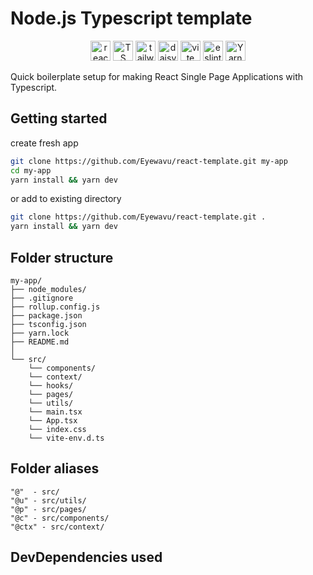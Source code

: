 # Node.js Typescript template

<div align="center">
  <img src="https://pl.reactjs.org/favicon.ico" alt="react" width="32" height="32">
  <img src="https://www.typescriptlang.org/favicon-32x32.png" alt="TS" width="32" height="32">
  <img src="https://tailwindcss.com/favicons/favicon.ico" alt="tailwindcss" width="32" height="32">
  <img src="https://daisyui.com/favicon.ico" alt="daisyui" width="32" height="32">
  <img src="https://vitejs.dev/logo.svg" alt="vite" width="32" height="32">
  <img src="https://eslint.org/favicon.ico" alt="eslint" width="32" height="32">
  <img src="https://yarnpkg.com/favicon.svg" alt="Yarn" width="32" height="32">
</div>

Quick boilerplate setup for making React Single Page Applications with Typescript.

## Getting started
create fresh app
```sh
git clone https://github.com/Eyewavu/react-template.git my-app
cd my-app
yarn install && yarn dev
```
or add to existing directory
```sh
git clone https://github.com/Eyewavu/react-template.git .
yarn install && yarn dev
```

## Folder structure
```
my-app/
├── node_modules/
├── .gitignore
├── rollup.config.js
├── package.json
├── tsconfig.json
├── yarn.lock
├── README.md
│
└── src/
    └── components/
    └── context/
    └── hooks/
    └── pages/
    └── utils/
    └── main.tsx
    └── App.tsx
    └── index.css
    └── vite-env.d.ts
```


## Folder aliases
```
"@"  - src/
"@u" - src/utils/
"@p" - src/pages/
"@c" - src/components/
"@ctx" - src/context/
```

## DevDependencies used